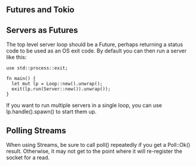 Futures and Tokio
---

Servers as Futures
--
The top level server loop should be a Future, perhaps returning a status code to be used as an OS exit code. By
default you can then run a server like this:

```
use std::process::exit;

fn main() {
  let mut lp = Loop::new().unwrap();
  exit(lp.run(Server::new()).unwrap());
}
```

If you want to run multiple servers in a single loop, you can use lp.handle().spawn() to start them up.

Polling Streams
---
When using Streams, be sure to call poll() repeatedly if you get a Poll::Ok() result. Otherwise, it may not
get to the point where it will re-register the socket for a read.
